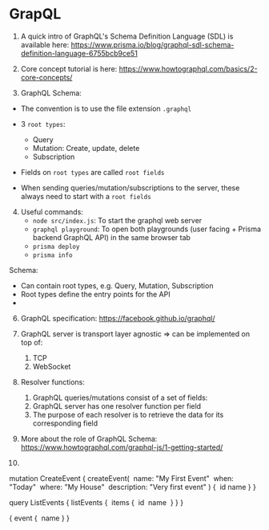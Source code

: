 GrapQL
===

1. A quick intro of GraphQL's Schema Definition Language (SDL) is available here: https://www.prisma.io/blog/graphql-sdl-schema-definition-language-6755bcb9ce51

2. Core concept tutorial is here: https://www.howtographql.com/basics/2-core-concepts/

3. GraphQL Schema:

  + The convention is to use the file extension `.graphql`

  + 3 `root types`:
    + Query
    + Mutation: Create, update, delete
    + Subscription
  + Fields on `root types` are called `root fields`
  + When sending queries/mutation/subscriptions to the server, these always need to start with a `root fields`

4. Useful commands:
   + `node src/index.js`: To start the graphql web server
   + `graphql playground`: To open both playgrounds (user facing + Prisma backend GraphQL API) in the same browser tab
   + `prisma deploy`
   + `prisma info`

Schema:

+ Can contain root types, e.g. Query, Mutation, Subscription
+ Root types define the entry points for the API
+

6. GraphQL specification: https://facebook.github.io/graphql/
7. GraphQL server is transport layer agnostic => can be implemented on top of:
   1. TCP
   2. WebSocket

8. Resolver functions:
   1. GraphQL queries/mutations consist of a set of fields:
   2. GraphQL server has one resolver function per field
   3. The purpose of each resolver is to retrieve the data for its corresponding field
9. More about the role of GraphQL Schema: https://www.howtographql.com/graphql-js/1-getting-started/
10.











mutation CreateEvent {
  createEvent(
​    name: "My First Event"
​    when: "Today"
​    where: "My House"
​    description: "Very first event"
  ) {
​    id
​    name
  }
}

query ListEvents {
  listEvents {
​    items {
​      id
​      name
​    }
  }
}

{
  event {
​    name
  }
}
